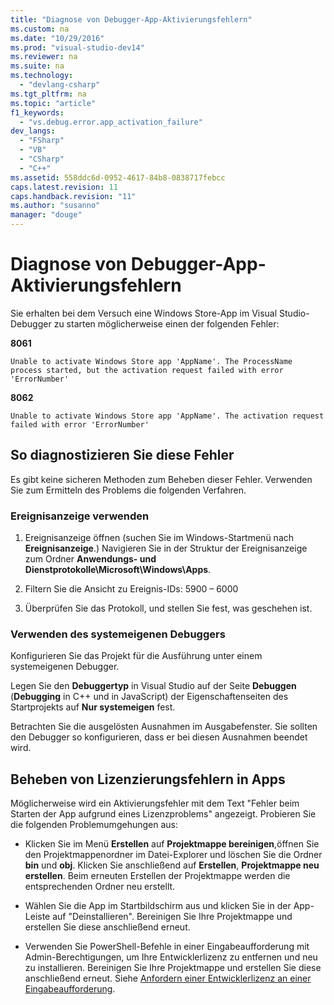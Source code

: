 ```yaml
---
title: "Diagnose von Debugger-App-Aktivierungsfehlern"
ms.custom: na
ms.date: "10/29/2016"
ms.prod: "visual-studio-dev14"
ms.reviewer: na
ms.suite: na
ms.technology: 
  - "devlang-csharp"
ms.tgt_pltfrm: na
ms.topic: "article"
f1_keywords: 
  - "vs.debug.error.app_activation_failure"
dev_langs: 
  - "FSharp"
  - "VB"
  - "CSharp"
  - "C++"
ms.assetid: 558ddc6d-0952-4617-84b8-0838717febcc
caps.latest.revision: 11
caps.handback.revision: "11"
ms.author: "susanno"
manager: "douge"
---
```

# Diagnose von Debugger-App-Aktivierungsfehlern
Sie erhalten bei dem Versuch eine Windows Store\-App im Visual Studio\-Debugger zu starten möglicherweise einen der folgenden Fehler:  
  
 **8061**  
  
```  
Unable to activate Windows Store app 'AppName'. The ProcessName process started, but the activation request failed with error 'ErrorNumber'  
```  
  
 **8062**  
  
```  
Unable to activate Windows Store app 'AppName'. The activation request failed with error 'ErrorNumber'  
```  
  
## So diagnostizieren Sie diese Fehler  
 Es gibt keine sicheren Methoden zum Beheben dieser Fehler.  Verwenden Sie zum Ermitteln des Problems die folgenden Verfahren.  
  
### Ereignisanzeige verwenden  
  
1.  Ereignisanzeige öffnen \(suchen Sie im Windows\-Startmenü nach **Ereignisanzeige**.\)  Navigieren Sie in der Struktur der Ereignisanzeige zum Ordner **Anwendungs\- und Dienstprotokolle\\Microsoft\\Windows\\Apps**.  
  
2.  Filtern Sie die Ansicht zu Ereignis\-IDs: 5900 – 6000  
  
3.  Überprüfen Sie das Protokoll, und stellen Sie fest, was geschehen ist.  
  
### Verwenden des systemeigenen Debuggers  
 Konfigurieren Sie das Projekt für die Ausführung unter einem systemeigenen Debugger.  
  
 Legen Sie den **Debuggertyp** in Visual Studio auf der Seite **Debuggen** \(**Debugging** in C\+\+ und in JavaScript\) der Eigenschaftenseiten des Startprojekts auf **Nur systemeigen** fest.  
  
 Betrachten Sie die ausgelösten Ausnahmen im Ausgabefenster.  Sie sollten den Debugger so konfigurieren, dass er bei diesen Ausnahmen beendet wird.  
  
## Beheben von Lizenzierungsfehlern in Apps  
 Möglicherweise wird ein Aktivierungsfehler mit dem Text "Fehler beim Starten der App aufgrund eines Lizenzproblems" angezeigt. Probieren Sie die folgenden Problemumgehungen aus:  
  
-   Klicken Sie im Menü **Erstellen** auf **Projektmappe bereinigen**,öffnen Sie den Projektmappenordner im Datei\-Explorer und löschen Sie die Ordner **bin** und **obj**.  Klicken Sie anschließend auf **Erstellen**, **Projektmappe neu erstellen**.  Beim erneuten Erstellen der Projektmappe werden die entsprechenden Ordner neu erstellt.  
  
-   Wählen Sie die App im Startbildschirm aus und klicken Sie in der App\-Leiste auf "Deinstallieren".  Bereinigen Sie Ihre Projektmappe und erstellen Sie diese anschließend erneut.  
  
-   Verwenden Sie PowerShell\-Befehle in einer Eingabeaufforderung mit Admin\-Berechtigungen, um Ihre Entwicklerlizenz zu entfernen und neu zu installieren.  Bereinigen Sie Ihre Projektmappe und erstellen Sie diese anschließend erneut.  Siehe [Anfordern einer Entwicklerlizenz an einer Eingabeaufforderung](http://msdn.microsoft.com/library/windows/apps/hh974578.aspx#anfordern_einer_entwicklerlizenz_an_einer_eingabeaufforderung).